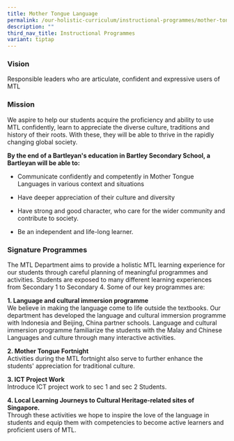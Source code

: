 ```yaml
---
title: Mother Tongue Language
permalink: /our-holistic-curriculum/instructional-programmes/mother-tongue-language/
description: ""
third_nav_title: Instructional Programmes
variant: tiptap
---
```

<h3>Vision</h3>
<p>Responsible leaders who are articulate, confident and expressive users
of MTL</p>
<h3>Mission</h3>
<p>We aspire to help our students acquire the proficiency and ability to
use MTL confidently, learn to appreciate the diverse culture, traditions
and history of their roots. With these, they will be able to thrive in
the rapidly changing global society.</p>
<p><strong>By the end of a Bartleyan's education in Bartley Secondary School, a Bartleyan will be able to:</strong>
</p>
<ul data-tight="true" class="tight">
<li>
<p>Communicate confidently and competently in Mother Tongue Languages in
various context and situations</p>
</li>
<li>
<p>Have deeper appreciation of their culture and diversity</p>
</li>
<li>
<p>Have strong and good character, who care for the wider community and contribute
to society.</p>
</li>
<li>
<p>Be an independent and life-long learner.</p>
</li>
</ul>
<h3>Signature Programmes</h3>
<p>The MTL Department aims to provide a holistic MTL learning experience
for our students through careful planning of meaningful programmes and
activities. Students are exposed to many different learning experiences
from Secondary 1 to Secondary 4. Some of our key programmes are:</p>
<p><strong>1. Language and cultural immersion programme</strong> 
<br>We believe in making the language come to life outside the textbooks.
Our department has developed the language and cultural immersion programme
with Indonesia and Beijing, China partner schools. Language and cultural
immersion programme familiarize the students with the Malay and Chinese
Languages and culture through many interactive activities.</p>
<p><strong>2. Mother Tongue Fortnight</strong> 
<br>Activities during the MTL fortnight also serve to further enhance the
students' appreciation for traditional culture.</p>
<p><strong>3. ICT Project Work</strong> 
<br>Introduce ICT project work to sec 1 and sec 2 Students.</p>
<p><strong>4. Local Learning Journeys to Cultural Heritage-related sites of Singapore.</strong> 
<br>Through these activities we hope to inspire the love of the language in
students and equip them with competencies to become active learners and
proficient users of MTL.</p>